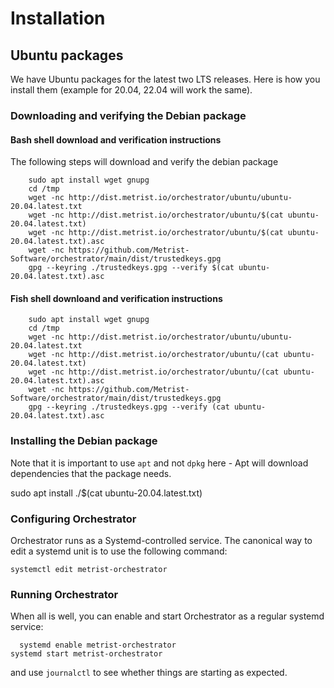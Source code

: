 # Installation

## Ubuntu packages

We have Ubuntu packages for the latest two LTS releases. Here is how you install them (example for 20.04,
22.04 will work the same).

### Downloading and verifying the Debian package

#### Bash shell download and verification instructions

The following steps will download and verify the debian package

```
    sudo apt install wget gnupg
    cd /tmp
    wget -nc http://dist.metrist.io/orchestrator/ubuntu/ubuntu-20.04.latest.txt
    wget -nc http://dist.metrist.io/orchestrator/ubuntu/$(cat ubuntu-20.04.latest.txt)
    wget -nc http://dist.metrist.io/orchestrator/ubuntu/$(cat ubuntu-20.04.latest.txt).asc
    wget -nc https://github.com/Metrist-Software/orchestrator/main/dist/trustedkeys.gpg
    gpg --keyring ./trustedkeys.gpg --verify $(cat ubuntu-20.04.latest.txt).asc
```

#### Fish shell downloand and verification instructions

```
    sudo apt install wget gnupg
    cd /tmp
    wget -nc http://dist.metrist.io/orchestrator/ubuntu/ubuntu-20.04.latest.txt
    wget -nc http://dist.metrist.io/orchestrator/ubuntu/(cat ubuntu-20.04.latest.txt)
    wget -nc http://dist.metrist.io/orchestrator/ubuntu/(cat ubuntu-20.04.latest.txt).asc
    wget -nc https://github.com/Metrist-Software/orchestrator/main/dist/trustedkeys.gpg
    gpg --keyring ./trustedkeys.gpg --verify (cat ubuntu-20.04.latest.txt).asc
```

### Installing the Debian package

Note that it is important to use `apt` and not `dpkg` here - Apt will download dependencies that the
package needs.

   sudo apt install ./$(cat ubuntu-20.04.latest.txt)

### Configuring Orchestrator

Orchestrator runs as a Systemd-controlled service. The canonical way to edit a systemd unit is to
use the following command:

    systemctl edit metrist-orchestrator

### Running Orchestrator

When all is well, you can enable and start Orchestrator as a regular systemd service:

	  systemd enable metrist-orchestrator
    systemd start metrist-orchestrator

and use `journalctl` to see whether things are starting as expected.

